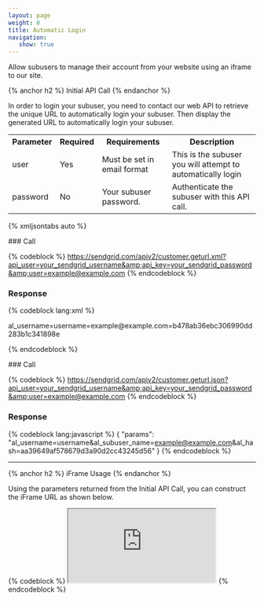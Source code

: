 ```yaml
---
layout: page
weight: 0
title: Automatic Login
navigation:
   show: true
---
```


Allow subusers to manage their account from your website using an iframe to our site.


{% anchor h2 %} Initial API Call {% endanchor %}


In order to login your subuser, you need to contact our web API to retrieve the unique URL to automatically login your subuser. Then display the generated URL to automatically login your subuser.

<table class="table table-bordered table-striped">
   <tbody>
      <tr>
         <th>Parameter</th>
         <th>Required</th>
         <th>Requirements</th>
         <th>Description</th>
      </tr>
      <tr>
         <td>user</td>
         <td>Yes</td>
         <td>Must be set in email format</td>
         <td>This is the subuser you will attempt to automatically login</td>
      </tr>
      <tr>
         <td>password</td>
         <td>No</td>
         <td>Your subuser password.</td>
         <td>Authenticate the subuser with this API call.</td>
      </tr>
   </tbody>
</table>

{% xmljsontabs auto %}

<div markdown="1" class="tab-content">
<div markdown="1" class="tab-pane" id="auto-xml">
### Call



{% codeblock %}
https://sendgrid.com/apiv2/customer.geturl.xml?api_user=your_sendgrid_username&amp;api_key=your_sendgrid_password&amp;user=example@example.com
{% endcodeblock %}
<h3>Response</h3>

{% codeblock lang:xml %}
<?xml version="1.0" encoding="ISO-8859-1"?>

<params>
   <params>al_username=username=example@example.com=b478ab36ebc306990dd283b1c341898e</params>
</params>

{% endcodeblock %}




</div>
<div markdown="1" class="tab-pane active" id="auto-json">
### Call



{% codeblock %}
https://sendgrid.com/apiv2/customer.geturl.json?api_user=your_sendgrid_username&amp;api_key=your_sendgrid_password&amp;user=example@example.com
{% endcodeblock %}
<h3>Response</h3>

{% codeblock lang:javascript %}
{
  "params": "al_username=username&amp;al_subuser_name=example@example.com&amp;al_hash=aa39649af578679d3a90d2cc43245d56"
}
{% endcodeblock %}




</div>
</div>

* * * * *


{% anchor h2 %} iFrame Usage {% endanchor %}


Using the parameters returned from the Initial API Call, you can construct the iFrame URL as shown below.

{% codeblock %} <iframe src="https://sendgrid.com/account?al_username=username&amp;al_subuser_name=example@example.com&amp;al_hash=aa39649af578679d3a90d2cc43245d56"></iframe> {% endcodeblock %}
